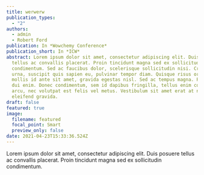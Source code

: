 ```yaml
---
title: werwerw
publication_types:
  - "2"
authors:
  - admin
  - Robert Ford
publication: In *Wowchemy Conference*
publication_short: In *ICW*
abstract: Lorem ipsum dolor sit amet, consectetur adipiscing elit. Duis posuere
  tellus ac convallis placerat. Proin tincidunt magna sed ex sollicitudin
  condimentum. Sed ac faucibus dolor, scelerisque sollicitudin nisi. Cras purus
  urna, suscipit quis sapien eu, pulvinar tempor diam. Quisque risus orci,
  mollis id ante sit amet, gravida egestas nisl. Sed ac tempus magna. Proin in
  dui enim. Donec condimentum, sem id dapibus fringilla, tellus enim condimentum
  arcu, nec volutpat est felis vel metus. Vestibulum sit amet erat at nulla
  eleifend gravida.
draft: false
featured: true
image:
  filename: featured
  focal_point: Smart
  preview_only: false
date: 2021-04-23T15:33:36.524Z
---
```

Lorem ipsum dolor sit amet, consectetur adipiscing elit. Duis posuere tellus ac convallis placerat. Proin tincidunt magna sed ex sollicitudin condimentum.
